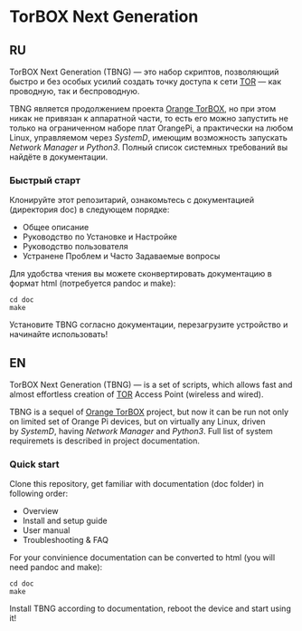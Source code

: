 # TorBOX Next Generation #

## RU
TorBOX Next Generation (TBNG) — это набор скриптов, позволяющий быстро и без особых усилий создать точку доступа к сети [TOR](https://torproject.org) — как проводную, так и беспроводную. 

TBNG является продолжением проекта [Orange TorBOX](https://github.com/znoxx/torbox), но при этом никак не привязан к аппаратной части, то есть его можно запустить не только 
на ограниченном наборе плат OrangePi, а практически на любом Linux, управляемом через _SystemD_, имеющим возможность запускать _Network Manager_ и _Python3_. Полный список 
системных требований вы найдёте в документации.

### Быстрый старт

Клонируйте этот репозитарий, ознакомьтесь с документацией (директория doc) в следующем порядке:

* Общее описание
* Руководство по Установке и Настройке
* Руководство пользователя
* Устранене Проблем и Часто Задаваемые вопросы

Для удобства чтения вы можете сконвертировать документацию в формат html (потребуется pandoc и make):

```
cd doc
make
```
Установите TBNG согласно документации, перезагрузите устройство и начинайте использовать!

## EN
TorBOX Next Generation (TBNG) — is a set of scripts, which allows fast and almost effortless creation of [TOR](https://torproject.org) Access Point (wireless and wired).

TBNG is a sequel of [Orange TorBOX](https://github.com/znoxx/torbox) project, but now it can be run not only on limited set of Orange Pi devices, but on virtually any Linux, driven  
by _SystemD_, having _Network Manager_ and _Python3_. Full list of system requiremets is described in project documentation.

### Quick start

Clone this repository, get familiar with documentation (doc folder) in following order:

* Overview
* Install and setup guide
* User manual
* Troubleshooting & FAQ

For your convinience documentation can be converted to  html (you will need pandoc and make):

```
cd doc
make
```
Install TBNG according to documentation, reboot the device and start using it!

